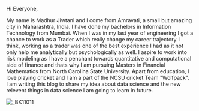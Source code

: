 Hi Everyone,

<centre>My name is Madhur Jiwtani and I come from Amravati, a small but amazing city in Maharashtra, India. I have done my bachelors in Information Technology from Mumbai. When I was in my last year of engineering I got a chance to work as a Trader which really change my career trajectory. I think, working as a trader was one of the best experience I had as it not only help me analytically but psychologically as well. I aspire to work into risk modeling as I have a penchant towards quantitative and computational side of finance and thats why I am pursuing Masters in Financial Mathematics from North Carolina State University. Apart from education, I love playing cricket and I am a part of the NCSU cricket Team "Wolfpack".  
I am writing this blog to share my idea about data science and the new relevent things in data science I am going to learn in future.</centre>



![_BK11011](https://user-images.githubusercontent.com/112371208/188014655-f895b7f5-ef5a-4961-9e09-1cc18bd670a1.jpg)


